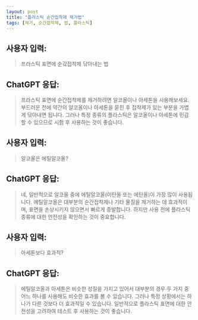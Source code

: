 ```yaml
---
layout: post
title: "플라스틱 순간접착제 제거법"
tags: [제거, 순간접착제, 법, 플라스틱]
---
```


## 사용자 입력:
> 프라스틱 표면에 순갘접착제 닦아내는 법

## ChatGPT 응답:
> 프라스틱 표면에 순간접착제를 제거하려면 알코올이나 아세톤을 사용해보세요. 부드러운 천에 약간의 알코올이나 아세톤을 묻힌 후 접착제가 있는 부분을 가볍게 닦아내면 됩니다. 그러나 특정 종류의 플라스틱은 알코올이나 아세톤에 민감할 수 있으므로 시험 후 사용하는 것이 좋습니다.

## 사용자 입력:
> 알코올은 에틸알코올?

## ChatGPT 응답:
> 네, 일반적으로 알코올 중에 에틸알코올(이탄올 또는 에탄올)이 가장 많이 사용됩니다. 에틸알코올은 대부분의 순간접착제나 기타 물질을 제거하는 데 효과적이며, 표면을 손상시키지 않으면서 빠르게 증발합니다. 하지만 사용 전에 플라스틱 종류에 대한 안전성을 확인하는 것이 중요합니다.

## 사용자 입력:
> 아세톤보다 효과적?

## ChatGPT 응답:
> 에틸알코올과 아세톤은 비슷한 성질을 가지고 있어서 대부분의 경우 두 가지 중 어느 하나를 사용해도 비슷한 효과를 볼 수 있습니다. 그러나 특정 상황에서는 하나가 다른 것보다 더 효과적일 수 있습니다. 일반적으로 플라스틱 표면에 대한 안전성을 고려하여 테스트 후 사용하는 것이 좋습니다.

